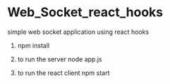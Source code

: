 # Web_Socket_react_hooks
simple web socket application using react hooks

1. npm install

2. to run the server
   node app.js

3. to run the react client
   npm start
